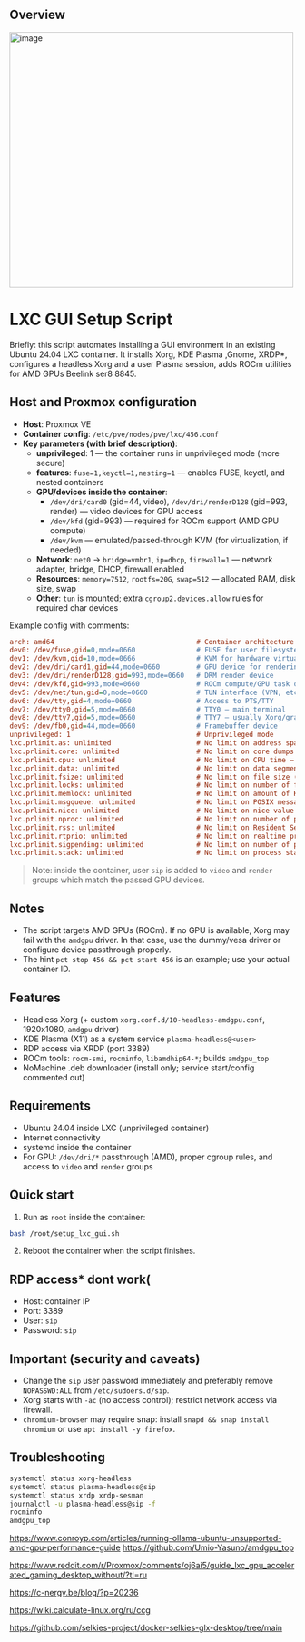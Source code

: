 ## Overview
<img width="500" height="450" alt="image" src="https://github.com/user-attachments/assets/b3a550d6-151c-4643-8ada-6e6ec76b01f6" />

# LXC GUI Setup Script

Briefly: this script automates installing a GUI environment in an existing Ubuntu 24.04 LXC container. It installs Xorg, KDE Plasma ,Gnome, XRDP*, configures a headless Xorg and a user Plasma session, adds ROCm utilities for AMD GPUs Beelink ser8 8845.

## Host and Proxmox configuration
- **Host**: Proxmox VE
- **Container config**: `/etc/pve/nodes/pve/lxc/456.conf`
- **Key parameters (with brief description)**:
  - **unprivileged**: 1 — the container runs in unprivileged mode (more secure)
  - **features**: `fuse=1,keyctl=1,nesting=1` — enables FUSE, keyctl, and nested containers
  - **GPU/devices inside the container**:
    - `/dev/dri/card0` (gid=44, video), `/dev/dri/renderD128` (gid=993, render) — video devices for GPU access
    - `/dev/kfd` (gid=993) — required for ROCm support (AMD GPU compute)
    - `/dev/kvm` — emulated/passed-through KVM (for virtualization, if needed)
  - **Network**: `net0` → `bridge=vmbr1`, `ip=dhcp`, `firewall=1` — network adapter, bridge, DHCP, firewall enabled
  - **Resources**: `memory=7512`, `rootfs=20G`, `swap=512` — allocated RAM, disk size, swap
  - **Other**: `tun` is mounted; extra `cgroup2.devices.allow` rules for required char devices

Example config with comments:
```ini
arch: amd64                                   # Container architecture
dev0: /dev/fuse,gid=0,mode=0660               # FUSE for user filesystems
dev1: /dev/kvm,gid=10,mode=0666               # KVM for hardware virtualization
dev2: /dev/dri/card1,gid=44,mode=0660         # GPU device for rendering/output
dev3: /dev/dri/renderD128,gid=993,mode=0660   # DRM render device
dev4: /dev/kfd,gid=993,mode=0660              # ROCm compute/GPU task queue
dev5: /dev/net/tun,gid=0,mode=0660            # TUN interface (VPN, etc.)
dev6: /dev/tty,gid=4,mode=0660                # Access to PTS/TTY
dev7: /dev/tty0,gid=5,mode=0660               # TTY0 — main terminal
dev8: /dev/tty7,gid=5,mode=0660               # TTY7 — usually Xorg/graphics
dev9: /dev/fb0,gid=44,mode=0660               # Framebuffer device
unprivileged: 1                               # Unprivileged mode
lxc.prlimit.as: unlimited                     # No limit on address space (AS); important for running large apps and workloads (e.g., video, ML)
lxc.prlimit.core: unlimited                   # No limit on core dumps — allows unlimited-size core dump files for debugging purposes
lxc.prlimit.cpu: unlimited                    # No limit on CPU time — process won't be killed on CPU time limit (good for long-running computations)
lxc.prlimit.data: unlimited                   # No limit on data segment size — for apps with large global/static data
lxc.prlimit.fsize: unlimited                  # No limit on file size (fsize); allows creating/writing files of any size (logs, dumps, data)
lxc.prlimit.locks: unlimited                  # No limit on number of file locks — important for DB or file sync workloads
lxc.prlimit.memlock: unlimited                # No limit on amount of RAM that can be locked (memlock); important for RT, drivers, GPU (RDMA, CUDA, OpenCL)
lxc.prlimit.msgqueue: unlimited               # No limit on POSIX message queue size; enables unrestricted IPC through message queues
lxc.prlimit.nice: unlimited                   # No limit on nice value — can change process priority arbitrarily (including negative priorities)
lxc.prlimit.nproc: unlimited                  # No limit on number of processes/threads (nproc); crucial for servers, compilers, renderfarms
lxc.prlimit.rss: unlimited                    # No limit on Resident Set Size (rss) — maximum physical memory for processes
lxc.prlimit.rtprio: unlimited                 # No limit on realtime priority — any RT priorities can be used (RT scheduling for professional audio/video)
lxc.prlimit.sigpending: unlimited             # No limit on number of pending signals (sigpending) for a process/user; important for large system workloads
lxc.prlimit.stack: unlimited                  # No limit on process stack size; for programs needing deep recursion or large local variables
```

> Note: inside the container, user `sip` is added to `video` and `render` groups which match the passed GPU devices.

## Notes
- The script targets AMD GPUs (ROCm). If no GPU is available, Xorg may fail with the `amdgpu` driver. In that case, use the dummy/vesa driver or configure device passthrough properly.
- The hint `pct stop 456 && pct start 456` is an example; use your actual container ID.


## Features
- Headless Xorg (+ custom `xorg.conf.d/10-headless-amdgpu.conf`, 1920x1080, `amdgpu` driver)
- KDE Plasma (X11) as a system service `plasma-headless@<user>`
- RDP access via XRDP (port 3389)
- ROCm tools: `rocm-smi`, `rocminfo`, `libamdhip64-*`; builds `amdgpu_top`
- NoMachine .deb downloader (install only; service start/config commented out)

## Requirements
- Ubuntu 24.04 inside LXC (unprivileged container)
- Internet connectivity
- systemd inside the container
- For GPU: `/dev/dri/*` passthrough (AMD), proper cgroup rules, and access to `video` and `render` groups

## Quick start
1) Run as `root` inside the container:
```bash
bash /root/setup_lxc_gui.sh
```
2) Reboot the container when the script finishes.

## RDP access* dont work(
- Host: container IP
- Port: 3389
- User: `sip`
- Password: `sip`

## Important (security and caveats)
- Change the `sip` user password immediately and preferably remove `NOPASSWD:ALL` from `/etc/sudoers.d/sip`.
- Xorg starts with `-ac` (no access control); restrict network access via firewall.
- `chromium-browser` may require snap: install `snapd && snap install chromium` or use `apt install -y firefox`.

## Troubleshooting
```bash
systemctl status xorg-headless
systemctl status plasma-headless@sip
systemctl status xrdp xrdp-sesman
journalctl -u plasma-headless@sip -f
rocminfo
amdgpu_top
```


https://www.conroyp.com/articles/running-ollama-ubuntu-unsupported-amd-gpu-performance-guide
https://github.com/Umio-Yasuno/amdgpu_top

https://www.reddit.com/r/Proxmox/comments/oj6ai5/guide_lxc_gpu_accelerated_gaming_desktop_without/?tl=ru

https://c-nergy.be/blog/?p=20236

https://wiki.calculate-linux.org/ru/ccg

https://github.com/selkies-project/docker-selkies-glx-desktop/tree/main
